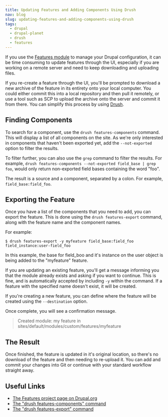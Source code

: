 ```yaml
---
title: Updating Features and Adding Components Using Drush
nav: blog
slug: updating-features-and-adding-components-using-drush
tags:
  - drupal
  - drupal-planet
  - drush
  - features
---
```

If you use the [Features module](http://drupal.org/project/features) to manage your Drupal configuration, it can be time consuming to update features through the UI, especially if you are working on a remote server and need to keep downloading and uploading files.

If you re-create a feature through the UI, you'll be prompted to download a new archive of the feature in its entirety onto your local computer. You could either commit this into a local repository and then pull it remotely, or use a tool such as SCP to upload the archive onto the server and commit it from there. You can simplify this process by using [Drush](http://drush.org).

## Finding Components

To search for a component, use the `drush features-components` command. This will display a list of all components on the site. As we're only interested in components that haven't been exported yet, add the `--not-exported` option to filter the results.

To filter further, you can also use the `grep` command to filter the results. For example, `drush features-components --not-exported field_base | grep foo`, would only return non-exported field bases containing the word "foo".

The result is a source and a component, separated by a colon. For example,  `field_base:field_foo`.

## Exporting the Feature

Once you have a list of the components that you need to add, you can export the feature. This is done using the `drush features-export` command, along with the feature name and the component names.

For example:

    $ drush features-export -y myfeature field_base:field_foo field_instance:user-field_foo

In this example, the base for field_boo and it's instance on the user object is being added to the "myfeature" feature.

If you are updating an existing feature, you'll get a message informing you that the module already exists and asking if you want to continue. This is fine, and is automatically accepted by including `-y` within the command. If a feature with the specified name doesn't exist, it will be created.

If you're creating a new feature, you can define where the feature will be created using the `--destination` option.

Once complete, you will see a confirmation message.

> Created module: my feature in sites/default/modules/custom/features/myfeature

## The Result

Once finished, the feature is updated in it's original location, so there's no download of the feature and then needing to re-upload it. You can add and commit your changes into Git or continue with your standard workflow straight away.

## Useful Links

* [The Features project page on Drupal.org](http://www.drupal.org/project/features)
* [The "drush features-components" command](http://www.drushcommands.com/drush-6x/features/features-components)
* [The "drush features-export" command](http://www.drushcommands.com/drush-6x/features/features-export)
